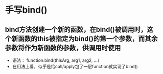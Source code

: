 # 手写bind()

## bind方法创建一个新的函数，在bind()被调用时，这个新函数的this被指定为bind()的第一个参数，而其余参数将作为新函数的参数，供调用时使用

  - 语法： function.bind(thisArg, arg1, arg2, ...)
  - 在用法上看，似乎是给call/apply包了一层function就实现了bind()